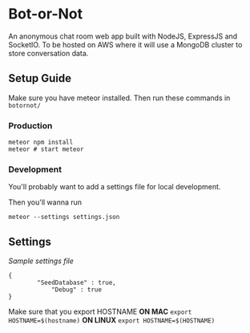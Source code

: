 # Bot-or-Not
An anonymous chat room web app built with NodeJS, ExpressJS and SocketIO.
To be hosted on AWS where it will use a MongoDB cluster to store conversation data. 

## Setup Guide
Make sure you have meteor installed. Then run these commands in `botornot/`
### Production
```
meteor npm install
meteor # start meteor 
```
### Development
You'll probably want to add a settings file for local development. 

Then you'll wanna run 
```
meteor --settings settings.json
```
## Settings
_Sample settings file_
```
{ 
        "SeedDatabase" : true,
            "Debug" : true
}
```
Make sure that you export HOSTNAME
**ON MAC**
```export HOSTNAME=$(hostname)```
**ON LINUX**
```export HOSTNAME=$(HOSTNAME)```

